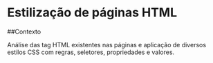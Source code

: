 # Estilização de páginas HTML

##Contexto

Análise das tag HTML existentes nas páginas e aplicação de diversos estilos CSS com regras, seletores, propriedades e valores.
